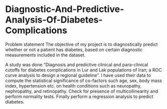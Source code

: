# Diagnostic-And-Predictive-Analysis-Of-Diabetes-Complications
Problem statement
The objective of my project is to diagnostically predict whether or not a patient has diabetes, based on certain diagnostic measurements included in the dataset.

A study was done “Diagnosis and predictive clinical and para-clinical cutoffs for diabetes complications in Lur and Lak populations of Iran; a ROC curve analysis to design a regional guideline”. I have used their data to compute the statistical significance of co-factors such age, sex, body mass index, hypertension etc. on health conditions such as neuropathy, nephropathy, and retinopathy. Check for presence of multicollinearity and perform normality tests. Finally perform a regression analysis to predict diabetes. 
